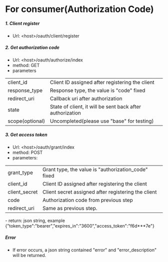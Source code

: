 For consumer(Authorization Code)
================================
##### 1. Client register
- Url: \<host\>/oauth/client/register

##### 2. Get authorization code
- Url: \<host\>/oauth/authorize/index
- method: GET
- parameters
<table>
  <tr>
    <td>client_id</td>
    <td>Client ID assigned after registering the client</td>
  </tr>
  <tr>
    <td>response_type</td>
    <td>Response type, the value is "code" fixed</td>
  </tr>
  <tr>
    <td>redirect_uri</td>
    <td>Callback uri after authorization</td>
  </tr>
  <tr>
    <td>state</td>
    <td>State of client, it will be sent back after authorization</td>
  </tr>
  <tr>
    <td>scope(optional)</td>
    <td>Uncompleted(please use "base" for testing)</td>
  </tr>
</table>

##### 3. Get access token
- Url: \<host\>/oauth/grant/index
- method: POST
- parameters:
<table>
  <tr>
    <td>grant_type</td>
    <td>Grant type, the value is "authorization_code" fixed</td>
  </tr>
  <tr>
    <td>client_id</td>
    <td>Client ID assigned after registering the client</td>
  </tr>
  <tr>
    <td>client_secret</td>
    <td>Client secret assigned after registering the client</td>
  </tr>
  <tr>
    <td>code</td>
    <td>Authorization code from previous step</td>
  </tr>
  <tr>
    <td>redirect_uri</td>
    <td>Same as previous step.</td>
  </tr>
</table>
- return: json string, example {"token_type":"bearer","expires_in":"3600","access_token":"f6d***7e"}

##### Error
- If error occurs, a json string contained "error" and "error_description" will be returned.

